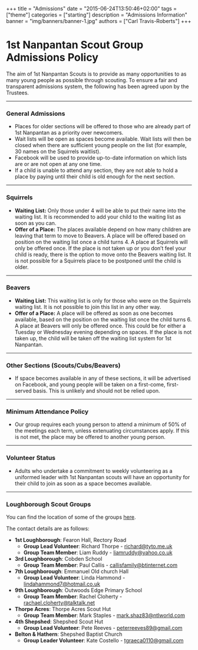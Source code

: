 +++
title = "Admissions"
date = "2015-06-24T13:50:46+02:00"
tags = ["theme"]
categories = ["starting"]
description = "Admissions Information"
banner = "img/banners/banner-1.jpg"
authors = ["Carl Travis-Roberts"]
+++

# 1st Nanpantan Scout Group Admissions Policy

The aim of 1st Nanpantan Scouts is to provide as many opportunities to as many young people as possible through scouting. To ensure a fair and transparent admissions system, the following has been agreed upon by the Trustees.

---

### General Admissions

* Places for older sections will be offered to those who are already part of 1st Nanpantan as a priority over newcomers.
* Wait lists will be open as spaces become available. Wait lists will then be closed when there are sufficient young people on the list (for example, 30 names on the Squirrels waitlist).
* Facebook will be used to provide up-to-date information on which lists are or are not open at any one time.
* If a child is unable to attend any section, they are not able to hold a place by paying until their child is old enough for the next section.

---

### Squirrels

* **Waiting List:** Only those under 4 will be able to put their name into the waiting list. It is recommended to add your child to the waiting list as soon as you can.
* **Offer of a Place:** The places available depend on how many children are leaving that term to move to Beavers. A place will be offered based on position on the waiting list once a child turns 4. A place at Squirrels will only be offered once. If the place is not taken up or you don’t feel your child is ready, there is the option to move onto the Beavers waiting list. It is not possible for a Squirrels place to be postponed until the child is older.

---

### Beavers

* **Waiting List:** This waiting list is only for those who were on the Squirrels waiting list. It is not possible to join this list in any other way.
* **Offer of a Place:** A place will be offered as soon as one becomes available, based on the position on the waiting list once the child turns 6. A place at Beavers will only be offered once. This could be for either a Tuesday or Wednesday evening depending on spaces. If the place is not taken up, the child will be taken off the waiting list system for 1st Nanpantan.

---

### Other Sections (Scouts/Cubs/Beavers)

* If space becomes available in any of these sections, it will be advertised on Facebook, and young people will be taken on a first-come, first-served basis. This is unlikely and should not be relied upon.

---

### Minimum Attendance Policy

* Our group requires each young person to attend a minimum of 50% of the meetings each term, unless extenuating circumstances apply. If this is not met, the place may be offered to another young person.

---

### Volunteer Status

* Adults who undertake a commitment to weekly volunteering as a uniformed leader with 1st Nanpantan scouts will have an opportunity for their child to join as soon as a space becomes available.

---

### Loughborough Scout Groups

You can find the location of some of the groups [here](https://goo.gl/maps/jdauA5GazJGxQYbx5).

The contact details are as follows:

* **1st Loughborough**: Fearon Hall, Rectory Road
    * **Group Lead Volunteer**: Richard Thorpe - richard@tyto.me.uk
    * **Group Team Member**: Liam Ruddy - liamruddy@yahoo.co.uk 
* **3rd Loughborough**: Cobden School 
    * **Group Team Member**: Paul Callis - callisfamily@btinternet.com
* **7th Loughborough**: Emmanuel Old church Hall 
    * **Group Lead Volunteer**: Linda Hammond - lindahammond7@hotmail.co.uk
* **9th Loughborough**: Outwoods Edge Primary School 
    * **Group Team Member**: Rachel Cloherty - rachael.cloherty@talktalk.net
* **Thorpe Acres**: Thorpe Acres Scout Hut 
    * **Group Team Member**: Mark Staples - mark.shaz83@ntlworld.com 
* **4th Shepshed**: Shepshed Scout Hut
    * **Group Lead Volunteer**: Pete Reeves - peterreeves89@gmail.com 
* **Belton & Hathern**: Shepshed Baptist Church
    * **Group Leader Volunteer**: Kate Costello - tgraeca0110@gmail.com 
